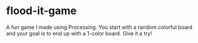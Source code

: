 # flood-it-game
A fun game I made using Processing. You start with a random colorful board and your goal is to end up with a 1-color board. Give it a try!
